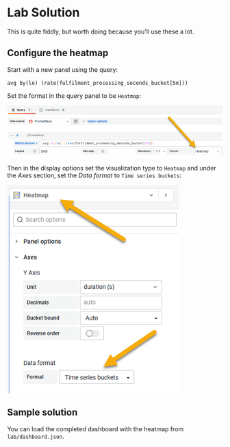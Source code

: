 # Lab Solution

This is quite fiddly, but worth doing because you'll use these a lot.

## Configure the heatmap

Start with a new panel using the query:

```
avg by(le) (rate(fulfilment_processing_seconds_bucket[5m]))
```

Set the format in the query panel to be `Heatmap`:

![](../../img/grafana-dashboard-lab-1.png)

Then in the display options set the visualization type to `Heatmap` and under the _Axes_ section, set the _Data format_ to `Time series buckets`:

![](../../img/grafana-dashboard-lab-2.png)

## Sample solution

You can load the completed dashboard with the heatmap from `lab/dashboard.json`.
